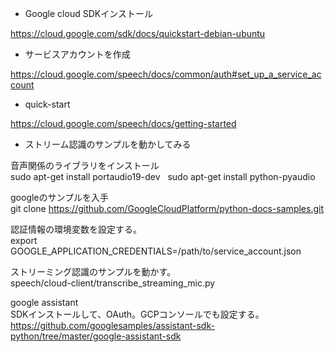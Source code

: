 * Google cloud SDKインストール  

https://cloud.google.com/sdk/docs/quickstart-debian-ubuntu  

* サービスアカウントを作成

https://cloud.google.com/speech/docs/common/auth#set_up_a_service_account

* quick-start

https://cloud.google.com/speech/docs/getting-started

* ストリーム認識のサンプルを動かしてみる

音声関係のライブラリをインストール  
sudo apt-get install portaudio19-dev  
sudo apt-get install python-pyaudio  

googleのサンプルを入手  
git clone https://github.com/GoogleCloudPlatform/python-docs-samples.git  

認証情報の環境変数を設定する。  
export GOOGLE_APPLICATION_CREDENTIALS=/path/to/service_account.json  

ストリーミング認識のサンプルを動かす。  
speech/cloud-client/transcribe_streaming_mic.py

google assistant  
SDKインストールして、OAuth。GCPコンソールでも設定する。  
https://github.com/googlesamples/assistant-sdk-python/tree/master/google-assistant-sdk
